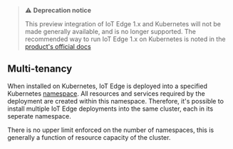 > ⚠️ **Deprecation notice**
>
> This preview integration of IoT Edge 1.x and Kubernetes will not be made generally available, and is no longer supported. The recommended way to run IoT Edge 1.x on Kubernetes is noted in the [product's official docs](https://docs.microsoft.com/azure/iot-edge/how-to-install-iot-edge-kubernetes?view=iotedge-2020-11)

## Multi-tenancy

When installed on Kubernetes, IoT Edge is deployed into a specified Kubernetes [namespace](https://kubernetes.io/docs/concepts/overview/working-with-objects/namespaces/). All resources and services required by the deployment are created within this namespace. Therefore, it's possible to install multiple IoT Edge deployments into the same cluster, each in its seperate namespace. 

There is no upper limit enforced on the number of namespaces, this is generally a function of resource capacity of the cluster.